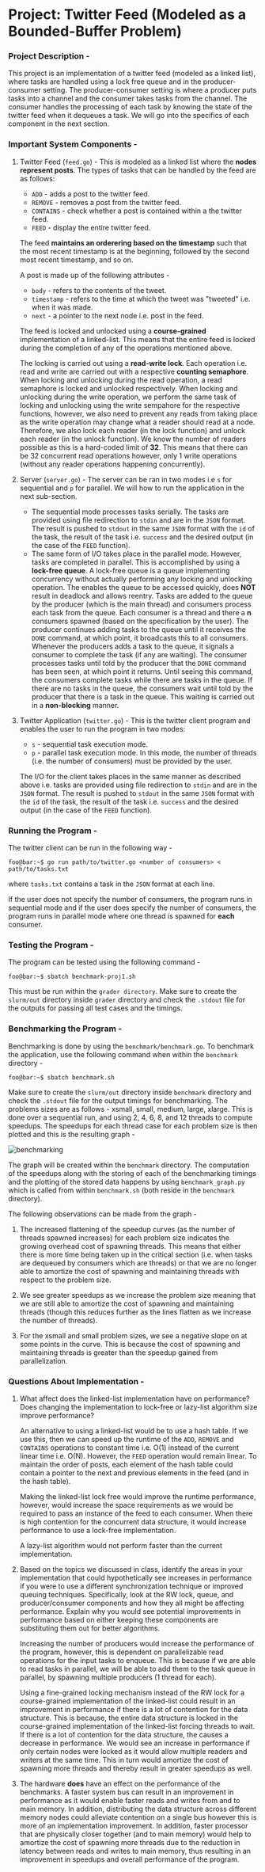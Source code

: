 # Project: Twitter Feed (Modeled as a Bounded-Buffer Problem)

### Project Description - 

This project is an implementation of a twitter feed (modeled as a linked list), where tasks are handled using a lock free queue and in the producer-consumer setting. The producer-consumer setting is where a producer puts tasks into a channel and the consumer takes tasks from the channel. The consumer handles the processing of each task by knowing the state of the twitter feed when it dequeues a task. We will go into the specifics of each component in the next section.

### Important System Components - 

1. Twitter Feed (`feed.go`) - This is modeled as a linked list where the **nodes represent posts**. The types of tasks that can be handled by the feed are as follows:

    - `ADD` - adds a post to the twitter feed.
    - `REMOVE` - removes a post from the twitter feed.
    - `CONTAINS` - check whether a post is contained within a the twitter feed.
    - `FEED` - display the entire twitter feed.

    The feed **maintains an orderering based on the timestamp** such that the most recent timestamp is at the beginning, followed by the second most recent timestamp, and so on.

    A post is made up of the following attributes - 

    - `body` - refers to the contents of the tweet.
    - `timestamp` - refers to the time at which the tweet was "tweeted" i.e. when it was made.
    - `next` - a pointer to the next node i.e. post in the feed.

    The feed is locked and unlocked using a **course-grained** implementation of a linked-list. This means that the entire feed is locked during the completion of any of the operations mentioned above. 

    The locking is carried out using a **read-write lock**. Each operation i.e. read and write are carried out with a respective **counting semaphore**. When locking and unlocking during the read operation, a read semaphore is locked and unlocked respectively. When locking and unlocking during the write operation, we perform the same task of locking and unlocking using the write sempahore for the respective functions, however, we also need to prevent any reads from taking place as the write operation may change what a reader should read at a node. Therefore, we also lock each reader (in the lock function) and unlock each reader (in the unlock function). We know the number of readers possible as this is a hard-coded limit of **32**. This means that there can be 32 concurrent read operations however, only 1 write operations (without any reader operations happening concurrently).

2. Server (`server.go`) - The server can be ran in two modes i.e `s` for sequential and `p` for parallel. We will how to run the application in the next sub-section.
    
    - The sequential mode processes tasks serially. The tasks are provided using file redirection to `stdin` and are in the `JSON` format. The result is pushed to `stdout` in the same `JSON` format with the `id` of the task, the result of the task i.e. `success` and the desired output (in the case of the `FEED` function). 
    - The same form of I/O takes place in the parallel mode. However, tasks are completed in parallel. This is accomplished by using a **lock-free queue**. A lock-free queue is a queue implementing concurrency without actually performing any locking and unlocking operation. The enables the queue to be accessed quickly, does **NOT** result in deadlock and allows reentry. Tasks are added to the queue by the producer (which is the main thread) and consumers process each task from the queue. Each consumer is a thread and there a **n** consumers spawned (based on the specification by the user). The producer continues adding tasks to the queue until it receives the `DONE` command, at which point, it broadcasts this to all consumers. Whenever the producers adds a task to the queue, it signals a consumer to complete the task (if any are waiting). The consumer processes tasks until told by the producer that the `DONE` command has been seen, at which point it returns. Until seeing this command, the consumers complete tasks while there are tasks in the queue. If there are no tasks in the queue, the consumers wait until told by the producer that there is a task in the queue. This waiting is carried out in a **non-blocking** manner.

3. Twitter Application (`twitter.go`) - This is the twitter client program and enables the user to run the program in two modes:
    - `s` - sequential task execution mode.
    - `p` - parallel task execution mode. In this mode, the number of threads (i.e. the number of consumers) must be provided by the user.

    The I/O for the client takes places in the same manner as described above i.e. tasks are provided using file redirection to `stdin` and are in the `JSON` format. The result is pushed to `stdout` in the same `JSON` format with the `id` of the task, the result of the task i.e. `success` and the desired output (in the case of the `FEED` function). 

### Running the Program - 

The twitter client can be run in the following way - 

```console
foo@bar:~$ go run path/to/twitter.go <number of consumers> < path/to/tasks.txt
```

where `tasks.txt` contains a task in the `JSON` format at each line.

If the user does not specify the number of consumers, the program runs in sequential mode and if the user does specify the number of consumers, the program runs in parallel mode where one thread is spawned for **each** consumer.

### Testing the Program - 

The program can be tested using the following command - 

```console
foo@bar:~$ sbatch benchmark-proj1.sh
```

This must be run within the `grader directory`. Make sure to create the `slurm/out` directory inside `grader` directory and check the `.stdout` file for the outputs for passing all test cases and the timings. 

### Benchmarking the Program - 

Benchmarking is done by using the `benchmark/benchmark.go`. To benchmark the application, use the following command when within the `benchmark` directory - 

```console
foo@bar:~$ sbatch benchmark.sh
```

Make sure to create the `slurm/out` directory inside `benchmark` directory and check the `.stdout` file for the output timings for benchmarking. The problems sizes are as follows - xsmall, small, medium, large, xlarge. This is done over a sequential run, and using 2, 4, 6, 8, and 12 threads to compute speedups. The speedups for each thread case for each problem size is then plotted and this is the resulting graph - 

![benchmarking](./proj1/benchmark/speedup.png)


The graph will be created within the `benchmark` directory. The computation of the speedups along with the storing of each of the benchmarking timings and the plotting of the stored data happens by using `benchmark_graph.py` which is called from within `benchmark.sh` (both reside in the `benchmark` directory).


The following observations can be made from the graph - 

1. The increased flattening of the speedup curves (as the number of threads spawned increases) for each problem size indicates the growing overhead cost of spawning threads. This means that either there is more time being taken up in the critical section (i.e. when tasks are dequeued by consumers which are threads) or that we are no longer able to amortize the cost of spawning and maintaining threads with respect to the problem size. 

2. We see greater speedups as we increase the problem size meaning that we are still able to amortize the cost of spawning and maintaining threads (though this reduces further as the lines flatten as we increase the number of threads). 

3. For the xsmall and small problem sizes, we see a negative slope on at some points in the curve. This is because the cost of spawning and maintaining threads is greater than the speedup gained from parallelization.


### Questions About Implementation - 

1. What affect does the linked-list implementation have on performance? Does changing the implementation to lock-free or lazy-list algorithm size improve performance?

    An alternative to using a linked-list would be to use a hash table. If we use this, then we can speed up the runtime of the `ADD`, `REMOVE` and `CONTAINS` operations to constant time i.e. O(1) instead of the current linear time i.e. O(N). However, the `FEED` operation would remain linear. To maintain the order of posts, each element of the hash table could contain a pointer to the next and previous elements in the feed (and in the hash table).

    Making the linked-list lock free would improve the runtime performance, however, would increase the space requirements as we would be required to pass an instance of the feed to each consumer. When there is high contention for the concurrent data structure, it would increase performance to use a lock-free implementation.

    A lazy-list algorithm would not perform faster than the current implementation.

2. Based on the topics we discussed in class, identify the areas in your implementation that could hypothetically see increases in performance if you were to use a different synchronization technique or improved queuing techniques. Specifically, look at the RW lock, queue, and producer/consumer components and how they all might be affecting performance. Explain why you would see potential improvements in performance based on either keeping these components are substituting them out for better algorithms.

    Increasing the number of producers would increase the performance of the program, however, this is dependent on parallelizable read operations for the input tasks to enqueue. This is because if we are able to read tasks in parallel, we will be able to add them to the task queue in parallel, by spawning multiple producers (1 thread for each).

    Using a fine-grained locking mechanism instead of the RW lock for a course-grained implementation of the linked-list could result in an improvement in performance if there is a lot of contention for the data structure. This is because, the entire data structure is locked in the course-grained implementation of the linked-list forcing threads to wait. If there is a lot of contention for the data structure, the causes a decrease in performance. We would see an increase in performance if only certain nodes were locked as it would allow multiple readers and writers at the same time. This in turn would amortize the cost of spawning more threads and thereby result in greater speedups as well.

3. The hardware **does** have an effect on the performance of the benchmarks. A faster system bus can result in an improvement in performance as it would enable faster reads and writes from and to main memory. In addition, distributing the data structure across different memory nodes could alleviate contention on a single bus however this is more of an implementation improvement. In addition, faster processor that are physically closer together (and to main memory) would help to amortize the cost of spawning more threads due to the reduction in latency between reads and writes to main memory, thus resulting in an improvement in speedups and overall performance of the program.
